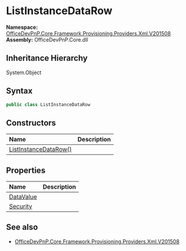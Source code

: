 # ListInstanceDataRow
  

**Namespace:** [OfficeDevPnP.Core.Framework.Provisioning.Providers.Xml.V201508](OfficeDevPnP.Core.Framework.Provisioning.Providers.Xml.V201508.md)  
**Assembly:** OfficeDevPnP.Core.dll  
## Inheritance Hierarchy
System.Object  
## Syntax
```C#
public class ListInstanceDataRow
```
## Constructors
|**Name**|**Description**|
|:-----|:-----|
| [ListInstanceDataRow()](OfficeDevPnP.Core.Framework.Provisioning.Providers.Xml.V201508.ListInstanceDataRow.Constructor1details.md) | 
## Properties
|**Name**|**Description**|
|:-----|:-----|
| [DataValue](OfficeDevPnP.Core.Framework.Provisioning.Providers.Xml.V201508.ListInstanceDataRow.DataValue.md) | 
| [Security](OfficeDevPnP.Core.Framework.Provisioning.Providers.Xml.V201508.ListInstanceDataRow.Security.md) | 
## See also
- [OfficeDevPnP.Core.Framework.Provisioning.Providers.Xml.V201508](OfficeDevPnP.Core.Framework.Provisioning.Providers.Xml.V201508.md)
